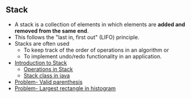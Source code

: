 ## Stack
- A stack is a collection of elements in which elements are **added and removed from the same end**. 
- This follows the "last in, first out" (LIFO) principle. 
- Stacks are often used 
  - To keep track of the order of operations in an algorithm or 
  - To implement undo/redo functionality in an application.
- [Introduction to Stack](Stack/lectures/IntroductionToStack.pdf)
  - [Operations in Stack](Stack/lectures/OperationsInStack.pdf)
  - [Stack class in java](Stack/lectures/StackClassInJava.pdf)
- [Problem- Valid parenthesis](Stack/lectures/ValidParenthesis.pdf)
- [Problem- Largest rectangle in histogram](Stack/lectures/LargestRectangleInHistogram.pdf)
